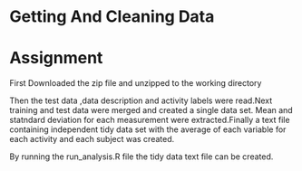 # Getting And Cleaning Data
# Assignment

First Downloaded the zip file and unzipped to the working directory


Then the test data ,data description and activity labels were read.Next training and test data were merged and created a single data set.
Mean and statndard deviation for each measurement were extracted.Finally a text file containing independent tidy data set with the average of each variable for each activity and each subject was created. 

By running the run_analysis.R file the tidy data text file can be created.


